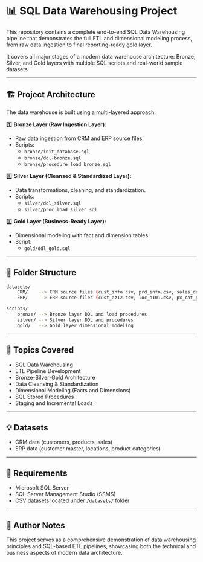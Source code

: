 
# 📊 SQL Data Warehousing Project

This repository contains a complete end-to-end SQL Data Warehousing pipeline that demonstrates the full ETL and dimensional modeling process, from raw data ingestion to final reporting-ready gold layer.

It covers all major stages of a modern data warehouse architecture: Bronze, Silver, and Gold layers with multiple SQL scripts and real-world sample datasets.

---

## 🏗️ Project Architecture

The data warehouse is built using a multi-layered approach:

1️⃣ **Bronze Layer (Raw Ingestion Layer):**  
   - Raw data ingestion from CRM and ERP source files.
   - Scripts: 
     - `bronze/init_database.sql`
     - `bronze/ddl-bronze.sql`
     - `bronze/procedure_load_bronze.sql`

2️⃣ **Silver Layer (Cleansed & Standardized Layer):**  
   - Data transformations, cleaning, and standardization.
   - Scripts: 
     - `silver/ddl_silver.sql`
     - `silver/proc_load_silver.sql`

3️⃣ **Gold Layer (Business-Ready Layer):**  
   - Dimensional modeling with fact and dimension tables.
   - Script:
     - `gold/ddl_gold.sql`

---

## 📂 Folder Structure

```bash
datasets/
    CRM/    --> CRM source files (cust_info.csv, prd_info.csv, sales_details.csv)
    ERP/    --> ERP source files (cust_az12.csv, loc_a101.csv, px_cat_g1v2.csv)

scripts/
    bronze/ --> Bronze layer DDL and load procedures
    silver/ --> Silver layer DDL and procedures
    gold/   --> Gold layer dimensional modeling
```

---

## 📌 Topics Covered

- SQL Data Warehousing
- ETL Pipeline Development
- Bronze-Silver-Gold Architecture
- Data Cleansing & Standardization
- Dimensional Modeling (Facts and Dimensions)
- SQL Stored Procedures
- Staging and Incremental Loads

---

## 💡 Datasets

- CRM data (customers, products, sales)
- ERP data (customer master, locations, product categories)

---

## 🔧 Requirements

- Microsoft SQL Server
- SQL Server Management Studio (SSMS)
- CSV datasets located under `/datasets/` folder

---

## 🧠 Author Notes

This project serves as a comprehensive demonstration of data warehousing principles and SQL-based ETL pipelines, showcasing both the technical and business aspects of modern data architecture.
